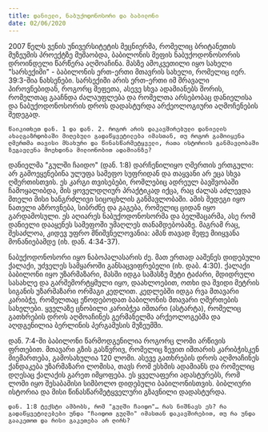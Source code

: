 ```yaml
---
title: დანიელი, ნაბუქოდონოსორი და ბაბილონი
date: 02/06/2020
---
```


2007 წელს ვენის უნივერსიტეტის მეცნიერმა, რომელიც ბრიტანეთის მუზეუმის პროექტზე მუშაობდა, ბაბილონის მეფის ნაბუქოდონოსორის დროინდელი წარწერა აღმოაჩინა. მასზე ამოკვეთილი იყო სახელი "სარსექიმი" - ბაბილონის ერთ-ერთი მთავრის სახელი, რომელიც იერ. 39:3-შია ნახსენები. სარსექიმი არის ერთ-ერთი იმ მრავალი პიროვნებიდან, როგორც მეფეთა, ასევე სხვა ადამიანებს შორის, რომელთაც გააჩნდა ძალაუფლება და რომელთა არსებობაც დანიელისა და ნაბუქოდონოსორის დროს  დადასტურდა არქეოლოგიური აღმოჩენების შედეგად.

`წაიკითხეთ დან. 1 და დან. 2. როგორ არის დაკავშირებული დანიელის ახალგაზრდობაში მიღებული გადაწყვეტილება იმასთან, თუ როგორ გამოიყენა ღმერთმა თავისი მსახური და წინასწარმეტყველი, რათა ისტორიის განმავლობაში ზეგავლენა მოეხდინა მილიონობით ადამიანზე?`

დანიელმა "გულში ჩაიდო" (დან. 1:8) დარჩენილიყო ღმერთის ერთგული: არ გამოეყენებინა ულუფა სამეფო სუფრიდან და თაყვანი არ ეცა სხვა ღმერთისთვის. ეს კარგი თვისებები, რომლებიც ადრეულ ბავშვობაში ჩამოყალიბდა, მის ყოველდღიურ პრაქტიკად იქცა, რაც ძალას აძლევდა მთელი მისი ხანგრძლივი სიცოცხლის განმავლობაში. ამის შედეგი იყო ნათელი აზროვნება, სიბრძნე და გაგება, რომელიც ციდან იყო გარდამოსული.  ეს აღიარეს ნაბუქოდონოსორმა და ბელშაცარმა, ასე რომ დანიელი დააყენეს სამეფოში უმაღლეს თანამდებობაზე. მაგრამ რაც, შესაძლოა, კიდევ უფრო მნიშვნელოვანია: ამან თავად მეფე მიიყვანა მონანიებამდე (იხ. დან. 4:34-37).

ნაბუქოდონოსორი იყო ნაბოპალასარის ძე. მათ ერთად ააშენეს დიდებული ქალაქი, უძველეს სამყაროში განსაცვიფრებელი (იხ. დაბ. 4:30). ქალაქი ბაბილონი იყო უზარმაზარი, მასში იდგა სამასზე მეტი ტაძარი, მდიდრული სასახლე და გარშემორტყმული იყო, დაახლოებით, ოთხი და შვიდი მეტრის სიგანის უზარმაზარი ორმაგი კედლით. კედლებში იდგა რვა მთავარი კარიბჭე, რომელთაც ეწოდებოდათ ბაბილონის მთავარი ღმერთების სახელები. ყველაზე ცნობილი კარიბჭეა იშთარი (ასტარტა), რომელიც გათხრების დროს აღმოაჩინეს გერმანელმა არქეოლოგებმა და აღდგენილია ბერლინის პერგამუსის მუზეუმში. 

დან. 7:4-ში ბაბილონი წარმოდგენილია როგორც ლომი არწივის ფრთებით. მთავარი გზის გასწვრივ, რომელიც ზევით იშთარის კარიბჭისკენ მიემართება, გამოსახულია 120 ლომი. ასევე გათხრების დროს აღმოაჩინეს ქანდაკება უზარმაზარი ლომისა, თავს რომ ესხმის ადამიანს და რომელიც დღესაც ქალაქის გარეთ იმყოფება. ეს ყველაფერი ადასტურებს, რომ ლომი იყო შესაბამისი სიმბოლო დიდებული ბაბილონისთვის. ბიბლიური ისტორია და მისი წინასწარმეტყველური გზავნილი დადასტურდა.

`დან. 1:8 ტექსტი ამბობს, რომ "გულში ჩაიდო"… რას ნიშნავს ეს? რა გადაწყვეტილებები უნდა "ჩაიდოთ გულში" იმასთან დაკავშირებით, თუ რა უნდა გააკეთოთ და რისი გაკეთება არ ღირს?`
